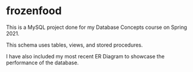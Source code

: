 # frozenfood

This is a MySQL project done for my Database Concepts course on Spring 2021.

This schema uses tables, views, and stored procedures.

I have also included my most recent ER Diagram to showcase the performance of the database.
